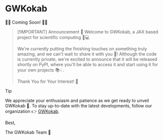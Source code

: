 # GWKokab

🚀🔜 Coming Soon! 🚀🔜

> [!IMPORTANT] Announcement 📢
> Welcome to GWKokab, a JAX based project for scientific computing 🤖💻
> 
> We're currently putting the finishing touches on something truly amazing, and we can't wait to share it with you 🤩! Although the code is currently private, we're excited to announce that it will be released shortly on PyPI, where you'll be able to access it and start using it for your own projects 📚💡.
> 
> Thank You for Your Interest! 🙏

> [!TIP]
> We appreciate your enthusiasm and patience as we get ready to unveil GWKokab 🎉. To stay up-to-date with the latest developments, follow our organization 👉 [GWKokab](https://github.com/gwkokab).

Best,

The GWKokab Team 🤝
